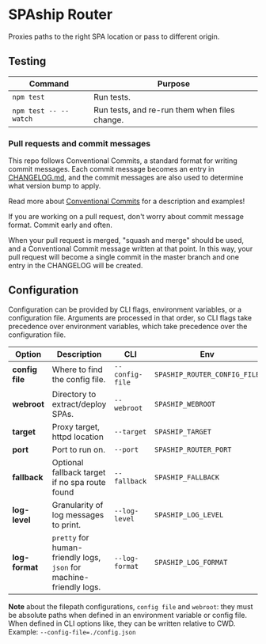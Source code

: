 # SPAship Router

Proxies paths to the right SPA location or pass to different origin.

## Testing

| Command               | Purpose                                       |
| --------------------- | --------------------------------------------- |
| `npm test`            | Run tests.                                    |
| `npm test -- --watch` | Run tests, and re-run them when files change. |

### Pull requests and commit messages

This repo follows Conventional Commits, a standard format for writing commit messages. Each commit message becomes an entry in [CHANGELOG.md](./CHANGELOG.md), and the commit messages are also used to determine what version bump to apply.

Read more about [Conventional Commits](https://www.conventionalcommits.org) for a description and examples!

If you are working on a pull request, don't worry about commit message format. Commit early and often.

When your pull request is merged, "squash and merge" should be used, and a Conventional Commit message written at that point. In this way, your pull request will become a single commit in the master branch and one entry in the CHANGELOG will be created.

## Configuration

Configuration can be provided by CLI flags, environment variables, or a configuration file. Arguments are processed in that order, so CLI flags take precedence over environment variables, which take precedence over the configuration file.

| Option          | Description                                                         | CLI             | Env                          | config.json    | Default                 |
| --------------- | ------------------------------------------------------------------- | --------------- | ---------------------------- | -------------- | ----------------------- |
| **config file** | Where to find the config file.                                      | `--config-file` | `SPASHIP_ROUTER_CONFIG_FILE` | N/A            | none                    |
| **webroot**     | Directory to extract/deploy SPAs.                                   | `--webroot`     | `SPASHIP_WEBROOT`            | `"webroot"`    | `/var/www/html`         |
| **target**      | Proxy target, httpd location                                        | `--target`      | `SPASHIP_TARGET`             | `"target"`     | `http://localhost:8080` |
| **port**        | Port to run on.                                                     | `--port`        | `SPASHIP_ROUTER_PORT`        | `"port"`       | `8080`                  |
| **fallback**    | Optional fallback target if no spa route found                      | `--fallback`    | `SPASHIP_FALLBACK`           | `"fallback"`   | none                    |
| **log-level**   | Granularity of log messages to print.                               | `--log-level`   | `SPASHIP_LOG_LEVEL`          | `"log_level"`  | `info`                  |
| **log-format**  | `pretty` for human-friendly logs, `json` for machine-friendly logs. | `--log-format`  | `SPASHIP_LOG_FORMAT`         | `"log_format"` | `pretty`                |

**Note** about the filepath configurations, `config file` and `webroot`: they must be absolute paths when defined in an environment variable or config file. When defined in CLI options like, they can be written relative to CWD. Example: `--config-file=./config.json`
